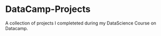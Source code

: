 # DataCamp-Projects

A collection of projects I completeted during my DataScience Course on Datacamp.

